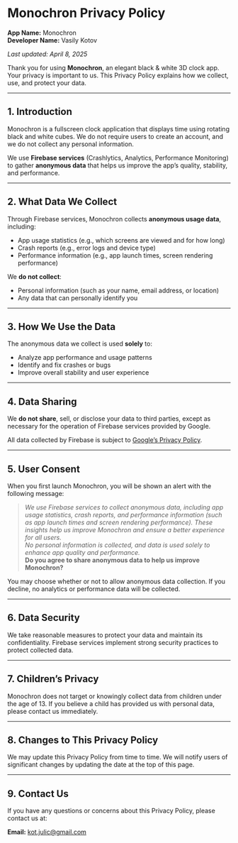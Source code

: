 # Monochron Privacy Policy

**App Name:** Monochron  
**Developer Name:** Vasily Kotov

_Last updated: April 8, 2025_

Thank you for using **Monochron**, an elegant black & white 3D clock app. Your privacy is important to us. This Privacy Policy explains how we collect, use, and protect your data.

---

## 1. Introduction

Monochron is a fullscreen clock application that displays time using rotating black and white cubes. We do not require users to create an account, and we do not collect any personal information.

We use **Firebase services** (Crashlytics, Analytics, Performance Monitoring) to gather **anonymous data** that helps us improve the app’s quality, stability, and performance.

---

## 2. What Data We Collect

Through Firebase services, Monochron collects **anonymous usage data**, including:

- App usage statistics (e.g., which screens are viewed and for how long)
- Crash reports (e.g., error logs and device type)
- Performance information (e.g., app launch times, screen rendering performance)

We **do not collect**:
- Personal information (such as your name, email address, or location)
- Any data that can personally identify you

---

## 3. How We Use the Data

The anonymous data we collect is used **solely** to:

- Analyze app performance and usage patterns
- Identify and fix crashes or bugs
- Improve overall stability and user experience

---

## 4. Data Sharing

We **do not share**, sell, or disclose your data to third parties, except as necessary for the operation of Firebase services provided by Google.

All data collected by Firebase is subject to [Google’s Privacy Policy](https://policies.google.com/privacy).

---

## 5. User Consent

When you first launch Monochron, you will be shown an alert with the following message:

> *We use Firebase services to collect anonymous data, including app usage statistics, crash reports, and performance information (such as app launch times and screen rendering performance). These insights help us improve Monochron and ensure a better experience for all users.  
> No personal information is collected, and data is used solely to enhance app quality and performance.*  
> **Do you agree to share anonymous data to help us improve Monochron?**

You may choose whether or not to allow anonymous data collection. If you decline, no analytics or performance data will be collected.

---

## 6. Data Security

We take reasonable measures to protect your data and maintain its confidentiality. Firebase services implement strong security practices to protect collected data.

---

## 7. Children’s Privacy

Monochron does not target or knowingly collect data from children under the age of 13. If you believe a child has provided us with personal data, please contact us immediately.

---

## 8. Changes to This Privacy Policy

We may update this Privacy Policy from time to time. We will notify users of significant changes by updating the date at the top of this page.

---

## 9. Contact Us

If you have any questions or concerns about this Privacy Policy, please contact us at:

**Email:** [kot.julic@gmail.com](kot.julic@gmail.com)
